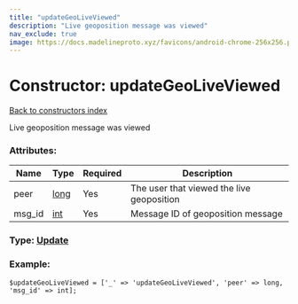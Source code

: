 ```yaml
---
title: "updateGeoLiveViewed"
description: "Live geoposition message was viewed"
nav_exclude: true
image: https://docs.madelineproto.xyz/favicons/android-chrome-256x256.png
---
```

# Constructor: updateGeoLiveViewed  
[Back to constructors index](/API_docs/constructors/index.html)



Live geoposition message was viewed

### Attributes:

| Name     |    Type       | Required | Description |
|----------|---------------|----------|-------------|
|peer|[long](/API_docs/types/long.html) | Yes|The user that viewed the live geoposition|
|msg\_id|[int](/API_docs/types/int.html) | Yes|Message ID of geoposition message|



### Type: [Update](/API_docs/types/Update.html)


### Example:

```
$updateGeoLiveViewed = ['_' => 'updateGeoLiveViewed', 'peer' => long, 'msg_id' => int];
```  
